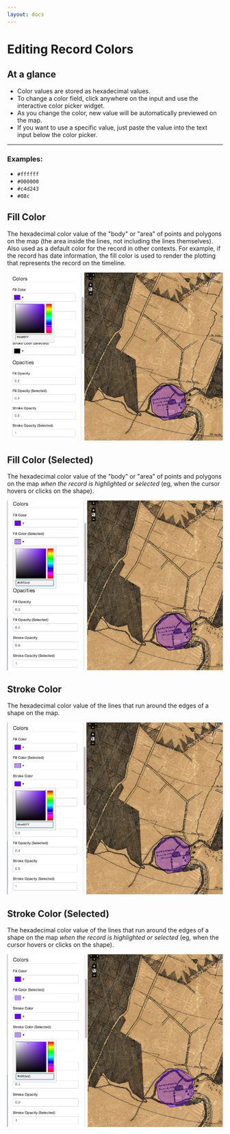 ```yaml
---
layout: docs
---
```

# Editing Record Colors

## At a glance

  - Color values are stored as hexadecimal values.
  - To change a color field, click anywhere on the input and use the interactive color picker widget.
  - As you change the color, new value will be automatically previewed on the map.
  - If you want to use a specific value, just paste the value into the text input below the color picker.

---

### Examples:

  - `#ffffff`
  - `#000000`
  - `#c4d243`
  - `#08c`

## Fill Color

The hexadecimal color value of the "body" or "area" of points and polygons on the map (the area inside the lines, not including the lines themselves). Also used as a default color for the record in other contexts. For example, if the record has date information, the fill color is used to render the plotting that represents the record on the timeline.

![Screenshot of Fill Color](/assets/wp-content/uploads/2014/01/stylecolors-fillcolor.png)


## Fill Color (Selected)

The hexadecimal color value of the "body" or "area" of points and polygons on the map _when the record is highlighted or selected_ (eg, when the cursor hovers or clicks on the shape).

![Screenshot of Fill Color (Selected)](/assets/wp-content/uploads/2014/01/stylecolors-fillcolorselected.png)

## Stroke Color

The hexadecimal color value of the lines that run around the edges of a shape on the map.

![Screenshot of Stroke Color](/assets/wp-content/uploads/2014/01/stylecolors-strokecolor.png)


## Stroke Color (Selected)

The hexadecimal color value of the lines that run around the edges of a shape on the map _when the record is highlighted or selected_ (eg, when the cursor hovers or clicks on the shape).

![Screenshot of Stroke Color (Selected)](/assets/wp-content/uploads/2014/01/stylecolors-strokecolorselected.png)
